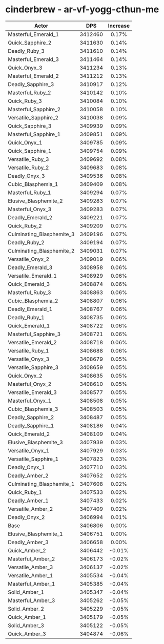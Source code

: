 # cinderbrew - ar-vf-yogg-cthun-me
| Actor | DPS | Increase |
|---|:---:|:---:|
|Masterful_Emerald_1|3412460|0.17%|
|Quick_Sapphire_2|3411630|0.14%|
|Deadly_Ruby_3|3411610|0.14%|
|Masterful_Emerald_3|3411464|0.14%|
|Quick_Onyx_3|3411234|0.13%|
|Masterful_Emerald_2|3411212|0.13%|
|Deadly_Sapphire_3|3410917|0.12%|
|Masterful_Ruby_2|3410142|0.10%|
|Quick_Ruby_3|3410084|0.10%|
|Masterful_Sapphire_2|3410058|0.10%|
|Versatile_Sapphire_2|3410038|0.09%|
|Quick_Sapphire_3|3409939|0.09%|
|Masterful_Sapphire_1|3409851|0.09%|
|Quick_Onyx_1|3409785|0.09%|
|Quick_Sapphire_1|3409754|0.09%|
|Versatile_Ruby_3|3409692|0.08%|
|Versatile_Ruby_2|3409683|0.08%|
|Deadly_Onyx_3|3409536|0.08%|
|Cubic_Blasphemia_1|3409409|0.08%|
|Masterful_Ruby_1|3409294|0.07%|
|Elusive_Blasphemite_2|3409283|0.07%|
|Masterful_Onyx_3|3409283|0.07%|
|Deadly_Emerald_2|3409221|0.07%|
|Quick_Ruby_2|3409209|0.07%|
|Culminating_Blasphemite_3|3409196|0.07%|
|Deadly_Ruby_2|3409194|0.07%|
|Culminating_Blasphemite_2|3409031|0.07%|
|Versatile_Onyx_2|3409019|0.06%|
|Deadly_Emerald_3|3408958|0.06%|
|Versatile_Emerald_1|3408929|0.06%|
|Quick_Emerald_3|3408874|0.06%|
|Masterful_Ruby_3|3408863|0.06%|
|Cubic_Blasphemia_2|3408807|0.06%|
|Deadly_Emerald_1|3408767|0.06%|
|Deadly_Ruby_1|3408735|0.06%|
|Quick_Emerald_1|3408722|0.06%|
|Masterful_Sapphire_3|3408721|0.06%|
|Versatile_Emerald_2|3408718|0.06%|
|Versatile_Ruby_1|3408688|0.06%|
|Versatile_Onyx_3|3408679|0.05%|
|Versatile_Sapphire_3|3408659|0.05%|
|Quick_Onyx_2|3408635|0.05%|
|Masterful_Onyx_2|3408610|0.05%|
|Versatile_Emerald_3|3408577|0.05%|
|Masterful_Onyx_1|3408508|0.05%|
|Cubic_Blasphemia_3|3408503|0.05%|
|Deadly_Sapphire_2|3408487|0.05%|
|Deadly_Sapphire_1|3408186|0.04%|
|Quick_Emerald_2|3408109|0.04%|
|Elusive_Blasphemite_3|3407939|0.03%|
|Versatile_Onyx_1|3407929|0.03%|
|Versatile_Sapphire_1|3407823|0.03%|
|Deadly_Onyx_1|3407710|0.03%|
|Deadly_Amber_2|3407652|0.02%|
|Culminating_Blasphemite_1|3407608|0.02%|
|Quick_Ruby_1|3407533|0.02%|
|Deadly_Amber_1|3407433|0.02%|
|Versatile_Amber_2|3407409|0.02%|
|Deadly_Onyx_2|3406994|0.01%|
|Base|3406806|0.00%|
|Elusive_Blasphemite_1|3406751|0.00%|
|Deadly_Amber_3|3406658|0.00%|
|Quick_Amber_2|3406442|-0.01%|
|Masterful_Amber_2|3406173|-0.02%|
|Versatile_Amber_3|3406137|-0.02%|
|Versatile_Amber_1|3405534|-0.04%|
|Masterful_Amber_1|3405385|-0.04%|
|Solid_Amber_1|3405347|-0.04%|
|Masterful_Amber_3|3405262|-0.05%|
|Solid_Amber_2|3405229|-0.05%|
|Quick_Amber_1|3405179|-0.05%|
|Solid_Amber_3|3405122|-0.05%|
|Quick_Amber_3|3404874|-0.06%|
